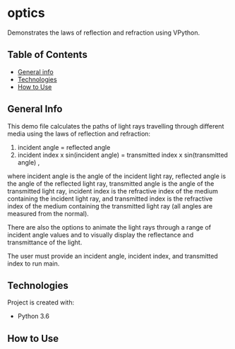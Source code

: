 # optics
Demonstrates the laws of reflection and refraction using VPython.

## Table of Contents
* [General info](#general-info)
* [Technologies](#technologies)
* [How to Use](#how-to-use)

## General Info
This demo file calculates the paths of light rays travelling through different media using the laws of reflection and refraction:
1. incident angle = reflected angle
2. incident index  x  sin(incident angle) = transmitted index  x  sin(transmitted angle) ,  

where incident angle is the angle of the incident light ray, reflected angle is the angle of the reflected light ray, transmitted angle is the angle of the transmitted light ray, incident index is the refractive index of the medium containing the incident light ray, and  transmitted index is the refractive index of the medium containing the transmitted light ray (all angles are measured from the normal).  

There are also the options to animate the light rays through a range of incident angle values and to visually display the reflectance and transmittance of the light.  

The user must provide an incident angle, incident index, and transmitted index to run main.

## Technologies
Project is created with:
* Python 3.6

## How to Use
